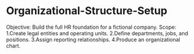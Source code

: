 # Organizational-Structure-Setup
Objective: Build the full HR foundation for a fictional company. Scope: 1.Create legal entities and operating units. 2.Define departments, jobs, and positions. 3.Assign reporting relationships. 4.Produce an organizational chart.
